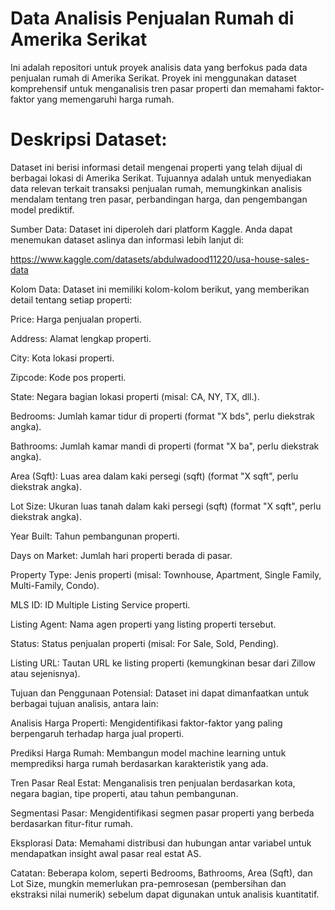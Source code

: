 # Data Analisis Penjualan Rumah di Amerika Serikat
Ini adalah repositori untuk proyek analisis data yang berfokus pada data penjualan rumah di Amerika Serikat. Proyek ini menggunakan dataset komprehensif untuk menganalisis tren pasar properti dan memahami faktor-faktor yang memengaruhi harga rumah.

# Deskripsi Dataset:
Dataset ini berisi informasi detail mengenai properti yang telah dijual di berbagai lokasi di Amerika Serikat. Tujuannya adalah untuk menyediakan data relevan terkait transaksi penjualan rumah, memungkinkan analisis mendalam tentang tren pasar, perbandingan harga, dan pengembangan model prediktif.

Sumber Data:
Dataset ini diperoleh dari platform Kaggle. Anda dapat menemukan dataset aslinya dan informasi lebih lanjut di: 

https://www.kaggle.com/datasets/abdulwadood11220/usa-house-sales-data 

Kolom Data:
Dataset ini memiliki kolom-kolom berikut, yang memberikan detail tentang setiap properti:


Price: Harga penjualan properti. 


Address: Alamat lengkap properti. 


City: Kota lokasi properti. 


Zipcode: Kode pos properti. 


State: Negara bagian lokasi properti (misal: CA, NY, TX, dll.). 


Bedrooms: Jumlah kamar tidur di properti (format "X bds", perlu diekstrak angka). 


Bathrooms: Jumlah kamar mandi di properti (format "X ba", perlu diekstrak angka). 


Area (Sqft): Luas area dalam kaki persegi (sqft) (format "X sqft", perlu diekstrak angka). 


Lot Size: Ukuran luas tanah dalam kaki persegi (sqft) (format "X sqft", perlu diekstrak angka). 


Year Built: Tahun pembangunan properti. 


Days on Market: Jumlah hari properti berada di pasar. 


Property Type: Jenis properti (misal: Townhouse, Apartment, Single Family, Multi-Family, Condo). 


MLS ID: ID Multiple Listing Service properti. 


Listing Agent: Nama agen properti yang listing properti tersebut. 


Status: Status penjualan properti (misal: For Sale, Sold, Pending). 


Listing URL: Tautan URL ke listing properti (kemungkinan besar dari Zillow atau sejenisnya). 

Tujuan dan Penggunaan Potensial:
Dataset ini dapat dimanfaatkan untuk berbagai tujuan analisis, antara lain:

Analisis Harga Properti: Mengidentifikasi faktor-faktor yang paling berpengaruh terhadap harga jual properti.

Prediksi Harga Rumah: Membangun model machine learning untuk memprediksi harga rumah berdasarkan karakteristik yang ada.

Tren Pasar Real Estat: Menganalisis tren penjualan berdasarkan kota, negara bagian, tipe properti, atau tahun pembangunan.

Segmentasi Pasar: Mengidentifikasi segmen pasar properti yang berbeda berdasarkan fitur-fitur rumah.

Eksplorasi Data: Memahami distribusi dan hubungan antar variabel untuk mendapatkan insight awal pasar real estat AS.

Catatan: Beberapa kolom, seperti Bedrooms, Bathrooms, Area (Sqft), dan Lot Size, mungkin memerlukan pra-pemrosesan (pembersihan dan ekstraksi nilai numerik) sebelum dapat digunakan untuk analisis kuantitatif.
